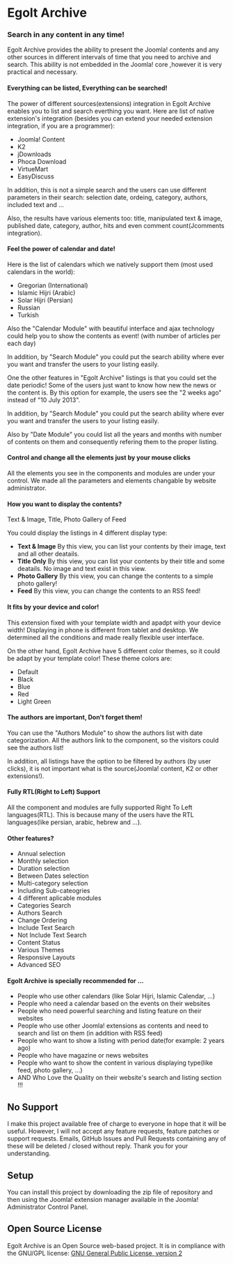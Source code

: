 # Egolt Archive
### Search in any content in any time!

Egolt Archive provides the ability to present the Joomla! contents and any other sources in different intervals of time that you need to archive and search. This ability is not embedded in the Joomla! core ,however it is very practical and necessary.

#### Everything can be listed, Everything can be searched!
The power of different sources(extensions) integration in Egolt Archive enables you to list and search everthing you want. Here are list of native extension's integration (besides you can extend your needed extension integration, if you are a programmer):

* Joomla! Content
* K2
* jDownloads
* Phoca Download
* VirtueMart
* EasyDiscuss

In addition, this is not a simple search and the users can use different parameters in their search: selection date, ordeing, category, authors, included text and ...

Also, the results have various elements too: title, manipulated text & image, published date, category, author, hits and even comment count(Jcomments integration).

#### Feel the power of calendar and date!
Here is the list of calendars which we natively support them (most used calendars in the world):

* Gregorian (International)
* Islamic Hijri (Arabic)
* Solar Hijri (Persian)
* Russian
* Turkish

Also the "Calendar Module" with beautiful interface and ajax technology could help you to show the contents as event! (with number of articles per each day)

In addition, by "Search Module" you could put the search ability where ever you want and transfer the users to your listing easily.

One the other features in "Egolt Archive" listings is that you could set the date periodic! Some of the users just want to know how new the news or the content is. By this option for example, the users see the "2 weeks ago" instead of "10 July 2013".

In addition, by "Search Module" you could put the search ability where ever you want and transfer the users to your listing easily.

Also by "Date Module" you could list all the years and months with number of contents on them and consequently refering them to the proper listing.

#### Control and change all the elements just by your mouse clicks
All the elements you see in the components and modules are under your control. We made all the parameters and elements changable by website administrator.

#### How you want to display the contents?
Text & Image, Title, Photo Gallery of Feed

You could display the listings in 4 different display type:

* **Text & Image** By this view, you can list your contents by their image, text and all other deatails.
* **Title Only** By this view, you can list your contents by their title and some deatails. No image and text exist in this view.
* **Photo Gallery** By this view, you can change the contents to a simple photo gallery!
* **Feed** By this view, you can change the contents to an RSS feed!

#### It fits by your device and color!
This extension fixed with your template width and apadpt with your device width! Displaying in phone is different from tablet and desktop. We determined all the conditions and made really flexible user interface.

On the other hand, Egolt Archive have 5 different color themes, so it could be adapt by your template color! These theme colors are:

* Default
* Black
* Blue
* Red
* Light Green

#### The authors are important, Don't forget them!
You can use the "Authors Module" to show the authors list with date categorization. All the authors link to the component, so the visitors could see the authors list! 

In addition, all listings have the option to be filtered by authors (by user clicks), it is not important what is the source(Joomla! content, K2 or other extensions!).

#### Fully RTL(Right to Left) Support
All the component and modules are fully supported Right To Left languages(RTL). This is because many of the users have the RTL languages(like persian, arabic, hebrew and ...).

#### Other features?
* Annual selection
* Monthly selection
* Duration selection
* Between Dates selection
* Multi-category selection
* Including Sub-cateogries
* 4 different aplicable modules
* Categories Search
* Authors Search
* Change Ordering
* Include Text Search
* Not Include Text Search
* Content Status
* Various Themes
* Responsive Layouts
* Advanced SEO

#### Egolt Archive is specially recommended for ... 
* People who use other calendars (like Solar Hijri, Islamic Calendar, ...)
* People who need a calendar based on the events on their websites
* People who need powerful searching and listing feature on their websites
* People who use other Joomla! extensions as contents and need to search and list on them (in addition with RSS feed)
* People who want to show a listing with period date(for example: 2 years ago)
* People who have magazine or news websites
* People who want to show the content in various displaying type(like feed, photo gallery, ...)
* AND Who Love the Quality on their website's search and listing section !!!

## No Support
I make this project available free of charge to everyone in hope that it will be useful. However, I will not accept any feature requests, feature patches or support requests. Emails, GitHub Issues and Pull Requests containing any of these will be deleted / closed without reply. Thank you for your understanding.

## Setup
You can install this project by downloading the zip file of repository and then using the Joomla! extension manager available in the Joomla! Administrator Control Panel.

## Open Source License

Egolt Archive is an Open Source web-based project. It is in compliance with the GNU/GPL license:
[GNU General Public License, version 2
](http://www.gnu.org/licenses/old-licenses/gpl-2.0.html)
